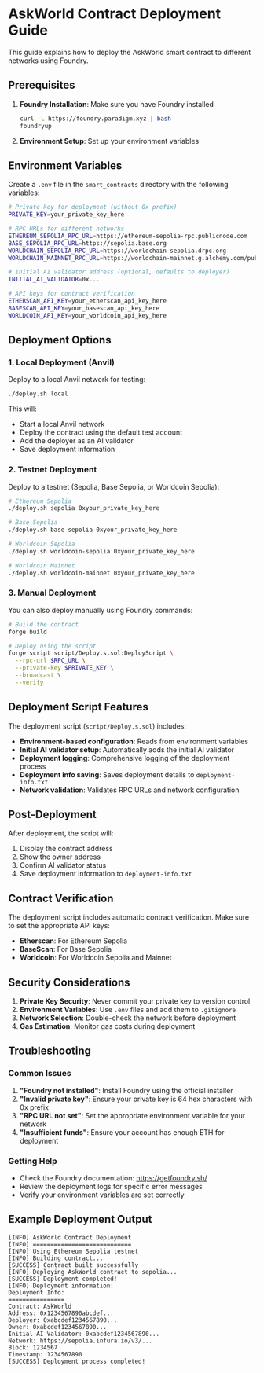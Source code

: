 # AskWorld Contract Deployment Guide

This guide explains how to deploy the AskWorld smart contract to different networks using Foundry.

## Prerequisites

1. **Foundry Installation**: Make sure you have Foundry installed
   ```bash
   curl -L https://foundry.paradigm.xyz | bash
   foundryup
   ```

2. **Environment Setup**: Set up your environment variables

## Environment Variables

Create a `.env` file in the `smart_contracts` directory with the following variables:

```bash
# Private key for deployment (without 0x prefix)
PRIVATE_KEY=your_private_key_here

# RPC URLs for different networks
ETHEREUM_SEPOLIA_RPC_URL=https://ethereum-sepolia-rpc.publicnode.com
BASE_SEPOLIA_RPC_URL=https://sepolia.base.org
WORLDCHAIN_SEPOLIA_RPC_URL=https://worldchain-sepolia.drpc.org
WORLDCHAIN_MAINNET_RPC_URL=https://worldchain-mainnet.g.alchemy.com/public

# Initial AI validator address (optional, defaults to deployer)
INITIAL_AI_VALIDATOR=0x...

# API keys for contract verification
ETHERSCAN_API_KEY=your_etherscan_api_key_here
BASESCAN_API_KEY=your_basescan_api_key_here
WORLDCOIN_API_KEY=your_worldcoin_api_key_here
```

## Deployment Options

### 1. Local Deployment (Anvil)

Deploy to a local Anvil network for testing:

```bash
./deploy.sh local
```

This will:
- Start a local Anvil network
- Deploy the contract using the default test account
- Add the deployer as an AI validator
- Save deployment information

### 2. Testnet Deployment

Deploy to a testnet (Sepolia, Base Sepolia, or Worldcoin Sepolia):

```bash
# Ethereum Sepolia
./deploy.sh sepolia 0xyour_private_key_here

# Base Sepolia
./deploy.sh base-sepolia 0xyour_private_key_here

# Worldcoin Sepolia
./deploy.sh worldcoin-sepolia 0xyour_private_key_here

# Worldcoin Mainnet
./deploy.sh worldcoin-mainnet 0xyour_private_key_here
```

### 3. Manual Deployment

You can also deploy manually using Foundry commands:

```bash
# Build the contract
forge build

# Deploy using the script
forge script script/Deploy.s.sol:DeployScript \
  --rpc-url $RPC_URL \
  --private-key $PRIVATE_KEY \
  --broadcast \
  --verify
```

## Deployment Script Features

The deployment script (`script/Deploy.s.sol`) includes:

- **Environment-based configuration**: Reads from environment variables
- **Initial AI validator setup**: Automatically adds the initial AI validator
- **Deployment logging**: Comprehensive logging of the deployment process
- **Deployment info saving**: Saves deployment details to `deployment-info.txt`
- **Network validation**: Validates RPC URLs and network configuration

## Post-Deployment

After deployment, the script will:

1. Display the contract address
2. Show the owner address
3. Confirm AI validator status
4. Save deployment information to `deployment-info.txt`

## Contract Verification

The deployment script includes automatic contract verification. Make sure to set the appropriate API keys:

- **Etherscan**: For Ethereum Sepolia
- **BaseScan**: For Base Sepolia
- **Worldcoin**: For Worldcoin Sepolia and Mainnet

## Security Considerations

1. **Private Key Security**: Never commit your private key to version control
2. **Environment Variables**: Use `.env` files and add them to `.gitignore`
3. **Network Selection**: Double-check the network before deployment
4. **Gas Estimation**: Monitor gas costs during deployment

## Troubleshooting

### Common Issues

1. **"Foundry not installed"**: Install Foundry using the official installer
2. **"Invalid private key"**: Ensure your private key is 64 hex characters with 0x prefix
3. **"RPC URL not set"**: Set the appropriate environment variable for your network
4. **"Insufficient funds"**: Ensure your account has enough ETH for deployment

### Getting Help

- Check the Foundry documentation: https://getfoundry.sh/
- Review the deployment logs for specific error messages
- Verify your environment variables are set correctly

## Example Deployment Output

```
[INFO] AskWorld Contract Deployment
[INFO] ============================
[INFO] Using Ethereum Sepolia testnet
[INFO] Building contract...
[SUCCESS] Contract built successfully
[INFO] Deploying AskWorld contract to sepolia...
[SUCCESS] Deployment completed!
[INFO] Deployment information:
Deployment Info:
================
Contract: AskWorld
Address: 0x1234567890abcdef...
Deployer: 0xabcdef1234567890...
Owner: 0xabcdef1234567890...
Initial AI Validator: 0xabcdef1234567890...
Network: https://sepolia.infura.io/v3/...
Block: 1234567
Timestamp: 1234567890
[SUCCESS] Deployment process completed! 